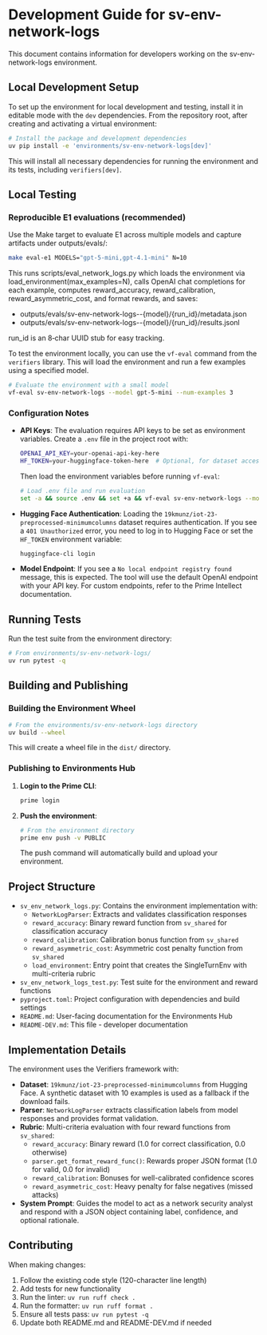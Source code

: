 # Development Guide for sv-env-network-logs

This document contains information for developers working on the sv-env-network-logs environment.

## Local Development Setup

To set up the environment for local development and testing, install it in editable mode with the `dev` dependencies. From the repository root, after creating and activating a virtual environment:

```bash
# Install the package and development dependencies
uv pip install -e 'environments/sv-env-network-logs[dev]'
```

This will install all necessary dependencies for running the environment and its tests, including `verifiers[dev]`.

## Local Testing

### Reproducible E1 evaluations (recommended)

Use the Make target to evaluate E1 across multiple models and capture artifacts under outputs/evals/:

```bash
make eval-e1 MODELS="gpt-5-mini,gpt-4.1-mini" N=10
```

This runs scripts/eval_network_logs.py which loads the environment via load_environment(max_examples=N), calls OpenAI chat completions for each example, computes reward_accuracy, reward_calibration, reward_asymmetric_cost, and format rewards, and saves:

- outputs/evals/sv-env-network-logs--{model}/{run_id}/metadata.json
- outputs/evals/sv-env-network-logs--{model}/{run_id}/results.jsonl

run_id is an 8‑char UUID stub for easy tracking.

To test the environment locally, you can use the `vf-eval` command from the `verifiers` library. This will load the environment and run a few examples using a specified model.

```bash
# Evaluate the environment with a small model
vf-eval sv-env-network-logs --model gpt-5-mini --num-examples 3
```

### Configuration Notes

- **API Keys**: The evaluation requires API keys to be set as environment variables. Create a `.env` file in the project root with:

  ```bash
  OPENAI_API_KEY=your-openai-api-key-here
  HF_TOKEN=your-huggingface-token-here  # Optional, for dataset access
  ```

  Then load the environment variables before running `vf-eval`:

  ```bash
  # Load .env file and run evaluation
  set -a && source .env && set +a && vf-eval sv-env-network-logs --model gpt-5-mini --num-examples 3
  ```

- **Hugging Face Authentication**: Loading the `19kmunz/iot-23-preprocessed-minimumcolumns` dataset requires authentication. If you see a `401 Unauthorized` error, you need to log in to Hugging Face or set the `HF_TOKEN` environment variable:

  ```bash
  huggingface-cli login
  ```

- **Model Endpoint**: If you see a `No local endpoint registry found` message, this is expected. The tool will use the default OpenAI endpoint with your API key. For custom endpoints, refer to the Prime Intellect documentation.

## Running Tests

Run the test suite from the environment directory:

```bash
# From environments/sv-env-network-logs/
uv run pytest -q
```

## Building and Publishing

### Building the Environment Wheel

```bash
# From the environments/sv-env-network-logs directory
uv build --wheel
```

This will create a wheel file in the `dist/` directory.

### Publishing to Environments Hub

1. **Login to the Prime CLI**:

   ```bash
   prime login
   ```

2. **Push the environment**:

   ```bash
   # From the environment directory
   prime env push -v PUBLIC
   ```

   The push command will automatically build and upload your environment.

## Project Structure

- `sv_env_network_logs.py`: Contains the environment implementation with:
  - `NetworkLogParser`: Extracts and validates classification responses
  - `reward_accuracy`: Binary reward function from `sv_shared` for classification accuracy
  - `reward_calibration`: Calibration bonus function from `sv_shared`
  - `reward_asymmetric_cost`: Asymmetric cost penalty function from `sv_shared`
  - `load_environment`: Entry point that creates the SingleTurnEnv with multi-criteria rubric
- `sv_env_network_logs_test.py`: Test suite for the environment and reward functions
- `pyproject.toml`: Project configuration with dependencies and build settings
- `README.md`: User-facing documentation for the Environments Hub
- `README-DEV.md`: This file - developer documentation

## Implementation Details

The environment uses the Verifiers framework with:

- **Dataset**: `19kmunz/iot-23-preprocessed-minimumcolumns` from Hugging Face. A synthetic dataset with 10 examples is used as a fallback if the download fails.
- **Parser**: `NetworkLogParser` extracts classification labels from model responses and provides format validation.
- **Rubric**: Multi-criteria evaluation with four reward functions from `sv_shared`:
  - `reward_accuracy`: Binary reward (1.0 for correct classification, 0.0 otherwise)
  - `parser.get_format_reward_func()`: Rewards proper JSON format (1.0 for valid, 0.0 for invalid)
  - `reward_calibration`: Bonuses for well-calibrated confidence scores
  - `reward_asymmetric_cost`: Heavy penalty for false negatives (missed attacks)
- **System Prompt**: Guides the model to act as a network security analyst and respond with a JSON object containing label, confidence, and optional rationale.

## Contributing

When making changes:

1. Follow the existing code style (120-character line length)
2. Add tests for new functionality
3. Run the linter: `uv run ruff check .`
4. Run the formatter: `uv run ruff format .`
5. Ensure all tests pass: `uv run pytest -q`
6. Update both README.md and README-DEV.md if needed
